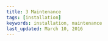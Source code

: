 ```yaml
---
title: 3 Maintenance
tags: [installation]
keywords: installation, maintenance
last_updated: March 10, 2016
---
```

